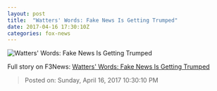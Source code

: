 ```yaml
---
layout: post
title:  "Watters' Words: Fake News Is Getting Trumped"
date: 2017-04-16 17:30:10Z
categories: fox-news
---
```


![Watters' Words: Fake News Is Getting Trumped](http://nation.foxnews.com/sites/nation.foxnews.com/files/styles/story_624_300/public/7035.jpg)




Full story on F3News: [Watters' Words: Fake News Is Getting Trumped](http://www.f3nws.com/n/McDXhF)

> Posted on: Sunday, April 16, 2017 10:30:10 PM
